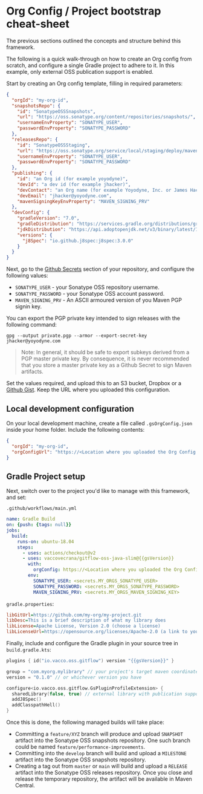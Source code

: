 # Org Config / Project bootstrap cheat-sheet

The previous sections outlined the concepts and structure behind this framework.

The following is a quick walk-through on how to create an Org config from scratch, and configure a single Gradle project to adhere to it. In this example, only external OSS publication support is enabled.

Start by creating an Org config template, filling in required parameters:

```json
{
  "orgId": "my-org-id",
  "snapshotsRepo": {
    "id": "SonatypeOSSSnapshots",
    "url": "https://oss.sonatype.org/content/repositories/snapshots/",
    "usernameEnvProperty": "SONATYPE_USER",
    "passwordEnvProperty": "SONATYPE_PASSWORD"
  },
  "releasesRepo": {
    "id": "SonatypeOSSStaging",
    "url": "https://oss.sonatype.org/service/local/staging/deploy/maven2/",
    "usernameEnvProperty": "SONATYPE_USER",
    "passwordEnvProperty": "SONATYPE_PASSWORD"
  },
  "publishing": {
    "id": "an Org id (for example yoyodyne)",
    "devId": "a dev id (for example jhacker)",
    "devContact": "an Org name (for example Yoyodyne, Inc. or James Hacker)",
    "devEmail": "jhacker@yoyodyne.com",
    "mavenSigningKeyEnvProperty": "MAVEN_SIGNING_PRV"
  },
  "devConfig": {
    "gradleVersion": "7.0",
    "gradleDistribution": "https://services.gradle.org/distributions/gradle-7.0-bin.zip",
    "jdkDistribution": "https://api.adoptopenjdk.net/v3/binary/latest/11/ga/linux/x64/jdk/hotspot/normal/adoptopenjdk",
    "versions": {
      "j8Spec": "io.github.j8spec:j8spec:3.0.0"
    }
  }
}
```

Next, go to the [Github Secrets](https://docs.github.com/en/actions/reference/encrypted-secrets) section of your repository, and configure the following values:

- `SONATYPE_USER` - your Sonatype OSS repository username.
- `SONATYPE_PASSWORD` - your Sonatype OSS account password.
- `MAVEN_SIGNING_PRV` - An ASCII armoured version of you Maven PGP signin key.

You can export the PGP private key intended to sign releases with the following command:

```
gpg --output private.pgp --armor --export-secret-key jhacker@yoyodyne.com
```

> Note: In general, it should be safe to export subkeys derived from a PGP master private key. By consequence, it is never recommended that you store a master private key as a Github Secret to sign Maven artifacts.

Set the values required, and upload this to an S3 bucket, Dropbox or a [Github Gist](https://gist.github.com/). Keep the URL where you uploaded this configuration.

## Local development configuration

On your local development machine, create a file called `.gsOrgConfig.json` inside your home folder. Include the following contents:

```json
{
  "orgId": "my-org-id",
  "orgConfigUrl": "https://<Location where you uploaded the Org Config file>"
}
```

## Gradle Project setup

Next, switch over to the project you'd like to manage with this framework, and set:

`.github/workflows/main.yml`

```yaml
name: Gradle Build
on: {push: {tags: null}}
jobs:
  build:
    runs-on: ubuntu-18.04
    steps:
      - uses: actions/checkout@v2
      - uses: vaccovecrana/gitflow-oss-java-slim@{{gsVersion}}
        with:
          orgConfig: https://<Location where you uploaded the Org Config file>
        env:
          SONATYPE_USER: <secrets.MY_ORGS_SONATYPE_USER>
          SONATYPE_PASSWORD: <secrets.MY_ORGS_SONATYPE_PASSWORD>
          MAVEN_SIGNING_PRV: <secrets.MY_ORGS_MAVEN_SIGNING_KEY>
```

`gradle.properties`:

```ini
libGitUrl=https://github.com/my-org/my-project.git
libDesc=This is a brief description of what my library does
libLicense=Apache License, Version 2.0 (choose a license)
libLicenseUrl=https://opensource.org/licenses/Apache-2.0 (a link to your license text)
```

Finally, include and configure the Gradle plugin in your source tree in `build.gradle.kts`:

```kotlin
plugins { id("io.vacco.oss.gitflow") version "{{gsVersion}}" }

group = "com.myorg.mylibrary" // your project's target maven coordinates.
version = "0.1.0" // or whichever version you have

configure<io.vacco.oss.gitflow.GsPluginProfileExtension> {
  sharedLibrary(false, true) // external library with publication support
  addJ8Spec()
  addClasspathHell()
}
```

Once this is done, the following managed builds will take place:

- Committing a `feature/XYZ` branch will produce and upload `SNAPSHOT` artifact into the Sonatype OSS snapshots repository. One such branch could be named `feature/performance-improvements`.
- Committing into the `develop` branch will build and upload a `MILESTONE` artifact into the Sonatype OSS snapshots repository.
- Creating a tag out from `master` or `main` will build and upload a `RELEASE` artifact into the Sonatype OSS releases repository. Once you close and release the temporary repository, the artifact will be available in Maven Central.
